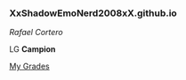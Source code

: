 ### XxShadowEmoNerd2008xX.github.io
*Rafael Cortero*

LG **Campion**

[My Grades](https://encrypted-tbn0.gstatic.com/images?q=tbn:A)
